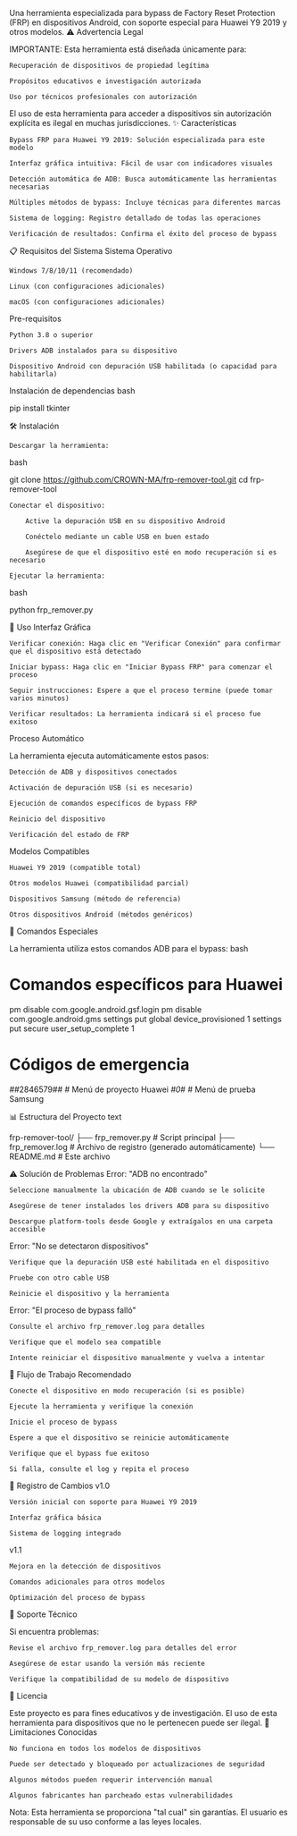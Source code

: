 Una herramienta especializada para bypass de Factory Reset Protection (FRP) en dispositivos Android, con soporte especial para Huawei Y9 2019 y otros modelos.
⚠️ Advertencia Legal

IMPORTANTE: Esta herramienta está diseñada únicamente para:

    Recuperación de dispositivos de propiedad legítima

    Propósitos educativos e investigación autorizada

    Uso por técnicos profesionales con autorización

El uso de esta herramienta para acceder a dispositivos sin autorización explícita es ilegal en muchas jurisdicciones.
✨ Características

    Bypass FRP para Huawei Y9 2019: Solución especializada para este modelo

    Interfaz gráfica intuitiva: Fácil de usar con indicadores visuales

    Detección automática de ADB: Busca automáticamente las herramientas necesarias

    Múltiples métodos de bypass: Incluye técnicas para diferentes marcas

    Sistema de logging: Registro detallado de todas las operaciones

    Verificación de resultados: Confirma el éxito del proceso de bypass

📋 Requisitos del Sistema
Sistema Operativo

    Windows 7/8/10/11 (recomendado)

    Linux (con configuraciones adicionales)

    macOS (con configuraciones adicionales)

Pre-requisitos

    Python 3.8 o superior

    Drivers ADB instalados para su dispositivo

    Dispositivo Android con depuración USB habilitada (o capacidad para habilitarla)

Instalación de dependencias
bash

pip install tkinter

🛠 Instalación

    Descargar la herramienta:

bash

git clone https://github.com/CROWN-MA/frp-remover-tool.git
cd frp-remover-tool

    Conectar el dispositivo:

        Active la depuración USB en su dispositivo Android

        Conéctelo mediante un cable USB en buen estado

        Asegúrese de que el dispositivo esté en modo recuperación si es necesario

    Ejecutar la herramienta:

bash

python frp_remover.py

🚀 Uso
Interfaz Gráfica

    Verificar conexión: Haga clic en "Verificar Conexión" para confirmar que el dispositivo está detectado

    Iniciar bypass: Haga clic en "Iniciar Bypass FRP" para comenzar el proceso

    Seguir instrucciones: Espere a que el proceso termine (puede tomar varios minutos)

    Verificar resultados: La herramienta indicará si el proceso fue exitoso

Proceso Automático

La herramienta ejecuta automáticamente estos pasos:

    Detección de ADB y dispositivos conectados

    Activación de depuración USB (si es necesario)

    Ejecución de comandos específicos de bypass FRP

    Reinicio del dispositivo

    Verificación del estado de FRP

Modelos Compatibles

    Huawei Y9 2019 (compatible total)

    Otros modelos Huawei (compatibilidad parcial)

    Dispositivos Samsung (método de referencia)

    Otros dispositivos Android (métodos genéricos)

🔧 Comandos Especiales

La herramienta utiliza estos comandos ADB para el bypass:
bash

# Comandos específicos para Huawei
pm disable com.google.android.gsf.login
pm disable com.google.android.gms
settings put global device_provisioned 1
settings put secure user_setup_complete 1

# Códigos de emergencia
*#*#2846579#*#*  # Menú de proyecto Huawei
*#0*#             # Menú de prueba Samsung

📊 Estructura del Proyecto
text

frp-remover-tool/
├── frp_remover.py      # Script principal
├── frp_remover.log     # Archivo de registro (generado automáticamente)
└── README.md           # Este archivo

⚠️ Solución de Problemas
Error: "ADB no encontrado"

    Seleccione manualmente la ubicación de ADB cuando se le solicite

    Asegúrese de tener instalados los drivers ADB para su dispositivo

    Descargue platform-tools desde Google y extraígalos en una carpeta accesible

Error: "No se detectaron dispositivos"

    Verifique que la depuración USB esté habilitada en el dispositivo

    Pruebe con otro cable USB

    Reinicie el dispositivo y la herramienta

Error: "El proceso de bypass falló"

    Consulte el archivo frp_remover.log para detalles

    Verifique que el modelo sea compatible

    Intente reiniciar el dispositivo manualmente y vuelva a intentar

🔄 Flujo de Trabajo Recomendado

    Conecte el dispositivo en modo recuperación (si es posible)

    Ejecute la herramienta y verifique la conexión

    Inicie el proceso de bypass

    Espere a que el dispositivo se reinicie automáticamente

    Verifique que el bypass fue exitoso

    Si falla, consulte el log y repita el proceso

📝 Registro de Cambios
v1.0

    Versión inicial con soporte para Huawei Y9 2019

    Interfaz gráfica básica

    Sistema de logging integrado

v1.1

    Mejora en la detección de dispositivos

    Comandos adicionales para otros modelos

    Optimización del proceso de bypass

🤝 Soporte Técnico

Si encuentra problemas:

    Revise el archivo frp_remover.log para detalles del error

    Asegúrese de estar usando la versión más reciente

    Verifique la compatibilidad de su modelo de dispositivo

📜 Licencia

Este proyecto es para fines educativos y de investigación. El uso de esta herramienta para dispositivos que no le pertenecen puede ser ilegal.
🚨 Limitaciones Conocidas

    No funciona en todos los modelos de dispositivos

    Puede ser detectado y bloqueado por actualizaciones de seguridad

    Algunos métodos pueden requerir intervención manual

    Algunos fabricantes han parcheado estas vulnerabilidades

Nota: Esta herramienta se proporciona "tal cual" sin garantías. El usuario es responsable de su uso conforme a las leyes locales.
